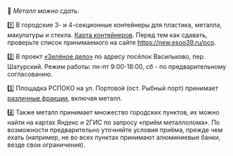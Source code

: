 🥫 *Металл можно сдать:*

1️⃣ В городские 3- и 4-секционные контейнеры для пластика, металла, макулатуры и стекла. [Карта контейнеров](https://new.esoo39.ru/%d1%80%d1%81%d0%be/). Перед тем как сдавать, проверьте список принимаемого на сайте https://new.esoo39.ru/рсо.

2️⃣ В проект [«Зелёное дело»](https://про.зеленоедело.рф) по адресу посёлок Васильково, пер. Шатурский. Режим работы: пн-пт 9:00-18:00, сб - по предварительному согласованию.

3️⃣ Площадка РСПОКО на ул. Портовой \(ост. Рыбный порт\) принимает [различные фракции](https://t.me/ecoklgd/1199), включая металл.

4️⃣ Также металл принимает множество городских пунктов, их можно найти на картах Яндекс и 2ГИС по запросу «приём металлолома». По возможности предварительно уточняйте условия приёма, прежде чем ехать \(например, не во всех пунктах принимают алюминиевые банки, везде свои ограничения\).
